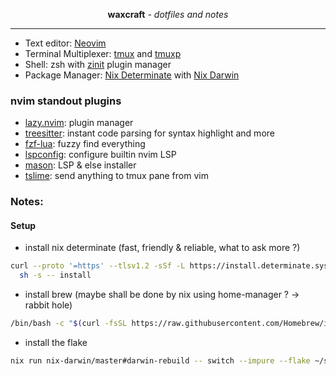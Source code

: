 <p align="center"><strong>waxcraft</strong> <em>- dotfiles and notes</em></p>

---

- Text editor: [Neovim](https://neovim.io/)
- Terminal Multiplexer: [tmux](https://github.com/tmux/tmux) and [tmuxp](https://github.com/tmux-python/tmuxp)
- Shell: zsh with [zinit](https://github.com/zdharma-continuum/zinit) plugin manager
- Package Manager: [Nix Determinate](https://github.com/DeterminateSystems/nix-installer) with [Nix Darwin](https://github.com/nix-darwin/nix-darwin)

### nvim standout plugins

- [lazy.nvim](https://github.com/folke/lazy.nvim): plugin manager
- [treesitter](https://github.com/nvim-treesitter/nvim-treesitter): instant code parsing for syntax highlight and more
- [fzf-lua](https://github.com/ibhagwan/fzf-lua): fuzzy find everything
- [lspconfig](https://github.com/neovim/nvim-lspconfig): configure builtin nvim LSP
- [mason](https://github.com/williamboman/mason.nvim): LSP & else installer
- [tslime](https://github.com/jgdavey/tslime.vim): send anything to tmux pane from vim

### Notes:

#### Setup

- install nix determinate (fast, friendly & reliable, what to ask more ?)

```bash
curl --proto '=https' --tlsv1.2 -sSf -L https://install.determinate.systems/nix | \
  sh -s -- install
```

- install brew (maybe shall be done by nix using home-manager ? -> rabbit hole)

```bash
/bin/bash -c "$(curl -fsSL https://raw.githubusercontent.com/Homebrew/install/HEAD/install.sh)"
```

- install the flake

```bash
nix run nix-darwin/master#darwin-rebuild -- switch --impure --flake ~/src/waxcraft/nix#wax
```
